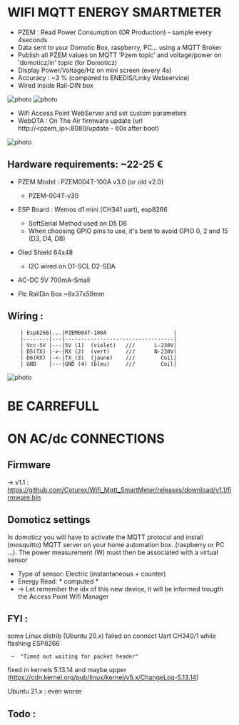# WIFI MQTT ENERGY SMARTMETER
 * PZEM : Read Power Consumption (OR Production) - sample every 4seconds
 * Data sent to your Domotic Box, raspberry, PC... using a MQTT Broker
 * Publish all PZEM values on MQTT 'Pzem topic' and voltage/power on 'domoticz/in' topic (for Domoticz)
 * Display Power/Voltage/Hz on mini screen    (every 4s)
 * Accuracy : ~3 % (compared to ENEDIS/Linky Webservice)
 * Wired inside Rail-DIN box

![photo](https://user-images.githubusercontent.com/53934994/136688865-a3b4bae1-0c27-487a-a898-0a9e817c8b39.png)
![photo](https://user-images.githubusercontent.com/53934994/137083496-70fa6ab4-3972-4f08-b075-35438a764d2d.png)

 * Wifi Access Point WebServer and set custom parameters
 * WebOTA : On The Air firmware update (url http://<pzem_ip>:8080/update - 60s after boot)

![photo](https://user-images.githubusercontent.com/53934994/139536819-df299a4f-86d1-45ee-afe6-58e61d8bed9b.png)

## Hardware requirements:   ~22-25 €

* PZEM Model : PZEM004T-100A v3.0   (or old v2.0)
   - PZEM-004T-v30         

* ESP Board : Wemos d1 mini (CH341 uart), esp8266
   - SoftSerial Method used on D5 D6 
   - When choosing GPIO pins to use, it's best to avoid GPIO 0, 2 and 15 (D3, D4, D8)

* Oled Shield 64x48 
   - I2C wired on D1-SCL D2-SDA

* AC-DC 5V 700mA-Small

* Plc RailDin Box ~8x37x59mm


## Wiring : 
        | Esp8266|...|PZEM004T-100A                     |    
        |--------|---|----------------------------------|
        | Vcc-5V |---|5V (1)  (violet)   ///      L-230V|
        | D5(TX) |->-|RX (2)  (vert)     ///      N-230V|      
        | D6(RX) |-<-|TX_(3)  (jaune)    ///        Coil|
        | GND    |---|GND (4) (bleu)     ///        Coil|
        
![photo](https://user-images.githubusercontent.com/53934994/139558602-1654c534-b2dc-4c6d-933c-fd18c7fac8af.png)

# BE CARREFULL 
# ON AC/dc CONNECTIONS

## Firmware

→ v1.1 : https://github.com/Coturex/Wifi_Mqtt_SmartMeter/releases/download/v1.1/firmware.bin

## Domoticz settings

In domoticz you will have to activate the MQTT protocol and install (mosquitto) MQTT server on your home automation box. (raspberry or PC ...).
The power measurement (W) must then be associated with a virtual sensor
   - Type of sensor: Electric (instantaneous + counter)
   - Energy Read: * computed *
   - →  Let remember the idx of this new device, it will be informed trougth the Access Point Wifi Manager
   
## FYI : 
some Linux distrib (Ubuntu 20.x) failed on connect Uart CH340/1 while flashing ESP8266

     →  "Timed out waiting for packet header"
fixed in kernels 5.13.14 and maybe upper 
(https://cdn.kernel.org/pub/linux/kernel/v5.x/ChangeLog-5.13.14)

Ubuntu 21.x : even worse

## Todo :

